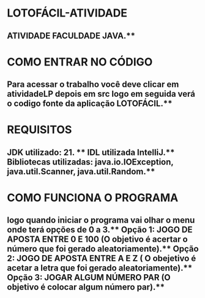 # LOTOFÁCIL-ATIVIDADE
ATIVIDADE FACULDADE JAVA.\**
-------------------------------------------------------------
# COMO ENTRAR NO CÓDIGO 
Para acessar o trabalho você deve clicar em atividadeLP depois em src logo em seguida verá o codigo fonte da aplicação LOTOFÁCIL.\**
-------------------------------------------------------------
# REQUISITOS 
JDK utilizado: 21. \**
IDL utilizada IntelliJ.\**
Bibliotecas utilizadas: java.io.IOException, java.util.Scanner, java.util.Random.\**
-------------------------------------------------------------
# COMO FUNCIONA O PROGRAMA
logo quando iniciar o programa vai olhar o menu onde terá opções de 0 a 3.\**
Opção 1: JOGO DE APOSTA ENTRE 0 E 100 (O objetivo é acertar o número que foi gerado aleatoriamente).\**
Opção 2: JOGO DE APOSTA ENTRE A E Z ( O obejetivo é acetar a letra que foi gerado aleatoriamente).\**
Opção 3: JOGAR ALGUM NÚMERO PAR (O objetivo é colocar algum número par).\**
-------------------------------------------------------------
